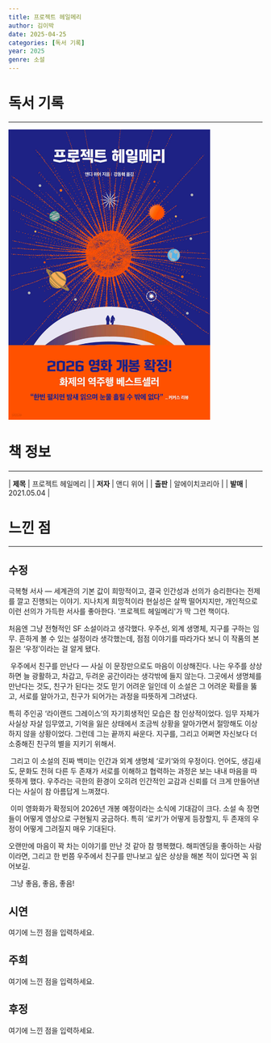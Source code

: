 ```yaml
---
title: 프로젝트 헤일메리
author: 김이박
date: 2025-04-25
categories: [독서 기록]
year: 2025
genre: 소설
---
```


# **독서 기록**
---
<img src="../assets/img/cover/book-008.jpg" alt="책 이미지" width="400"/>

# **책 정보**
---

| **제목** | 프로젝트 헤일메리 |
| **저자** | 앤디 위어 |
| **출판** | 알에이치코리아 |
| **발매** | 2021.05.04 |

# **느낀 점**
---
## **수정**
극복형 서사 — 세계관의 기본 값이 희망적이고, 결국 인간성과 선의가 승리한다는 전제를 깔고 진행되는 이야기. 지나치게 희망적이라 현실성은 살짝 떨어지지만, 개인적으로 이런 선의가 가득한 서사를 좋아한다. '프로젝트 헤일메리'가 딱 그런 책이다.


처음엔 그냥 전형적인 SF 소설이라고 생각했다. 우주선, 외계 생명체, 지구를 구하는 임무. 흔하게 볼 수 있는 설정이라 생각했는데, 점점 이야기를 따라가다 보니 이 작품의 본질은 ‘우정’이라는 걸 알게 됐다.

​
우주에서 친구를 만난다 — 사실 이 문장만으로도 마음이 이상해진다. 나는 우주를 상상하면 늘 광활하고, 차갑고, 두려운 공간이라는 생각밖에 들지 않는다. 그곳에서 생명체를 만난다는 것도, 친구가 된다는 것도 믿기 어려운 일인데 이 소설은 그 어려운 확률을 뚫고, 서로를 알아가고, 친구가 되어가는 과정을 따뜻하게 그려냈다.


특히 주인공 ‘라이랜드 그레이스’의 자기희생적인 모습은 참 인상적이었다. 임무 자체가 사실상 자살 임무였고, 기억을 잃은 상태에서 조금씩 상황을 알아가면서 절망해도 이상하지 않을 상황이었다. 그런데 그는 끝까지 싸운다. 지구를, 그리고 어쩌면 자신보다 더 소중해진 친구의 별을 지키기 위해서.

​
그리고 이 소설의 진짜 백미는 인간과 외계 생명체 ‘로키’와의 우정이다. 언어도, 생김새도, 문화도 전혀 다른 두 존재가 서로를 이해하고 협력하는 과정은 보는 내내 마음을 따뜻하게 했다. 우주라는 극한의 환경이 오히려 인간적인 교감과 신뢰를 더 크게 만들어낸다는 사실이 참 아름답게 느껴졌다.

​
이미 영화화가 확정되어 2026년 개봉 예정이라는 소식에 기대감이 크다. 소설 속 장면들이 어떻게 영상으로 구현될지 궁금하다. 특히 ‘로키’가 어떻게 등장할지, 두 존재의 우정이 어떻게 그려질지 매우 기대된다.


오랜만에 마음이 꽉 차는 이야기를 만난 것 같아 참 행복했다. 해피엔딩을 좋아하는 사람이라면, 그리고 한 번쯤 우주에서 친구를 만나보고 싶은 상상을 해본 적이 있다면 꼭 읽어보길.

​
그냥 좋음, 좋음, 좋음!

## **시연**
여기에 느낀 점을 입력하세요.

## **주희**
여기에 느낀 점을 입력하세요.

## **후정**
여기에 느낀 점을 입력하세요.
